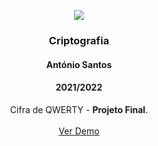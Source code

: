 <p align="center">
  <img src="https://www.istec.pt/wp-content/uploads/2021/06/Hlogo.png">
</p>
 <h3 align="center">Criptografia</h3>
  <h4 align="center">António Santos</h4>
  <h4 align="center">2021/2022</h4>
  <p align="center">
    Cifra de QWERTY - <strong>Projeto Final</strong>.
    <br />
    <br />
    <a href="https://josemartinsistec.github.io/cifra-qwerty/" target=“_blank”>Ver Demo</a>
  </p>
</p>
